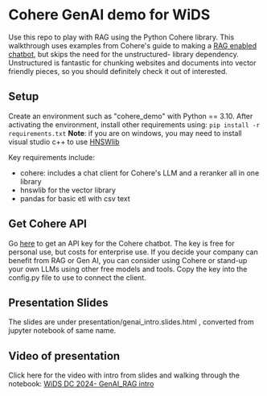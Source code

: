 # Cohere GenAI demo for WiDS
Use this repo to play with RAG using the Python Cohere library. This walkthrough uses examples from Cohere's guide to making a [RAG enabled chatbot](https://cohere.com/blog/rag-chatbot), but skips the need for the unstructured- library dependency. Unstructured is fantastic for chunking websites and documents into vector friendly pieces, so you should definitely check it out of interested.

## Setup

Create an environment such as "cohere_demo" with Python == 3.10. After activating the environment, install other requirements using: 
```pip install -r requirements.txt```
**Note**: if you are on windows, you may need to install visual studio c++ to use [HNSWlib](https://js.langchain.com/docs/integrations/vectorstores/hnswlib)

Key requirements include:
- cohere: includes a chat client for Cohere's LLM and a reranker all in one library
- hnswlib for the vector library
- pandas for basic etl with csv text

## Get Cohere API
Go [here](https://dashboard.cohere.com/api-keys) to get an API key for the Cohere chatbot. The key is free for personal use, but costs for enterprise use. If you decide your company can benefit from RAG or Gen AI, you can consider using Cohere or stand-up your own LLMs using other free models and tools.
Copy the key into the config.py file to use to connect the client.

## Presentation Slides

The slides are under presentation/genai_intro.slides.html , converted from jupyter notebook of same name.

## Video of presentation

Click here for the video with intro from slides and walking through the notebook: [WiDS DC 2024- GenAI_RAG intro ](https://drive.google.com/file/d/1E48bX74dNTT_3CrP7hkfYz_PVah8pTwm/view?usp=sharing)






